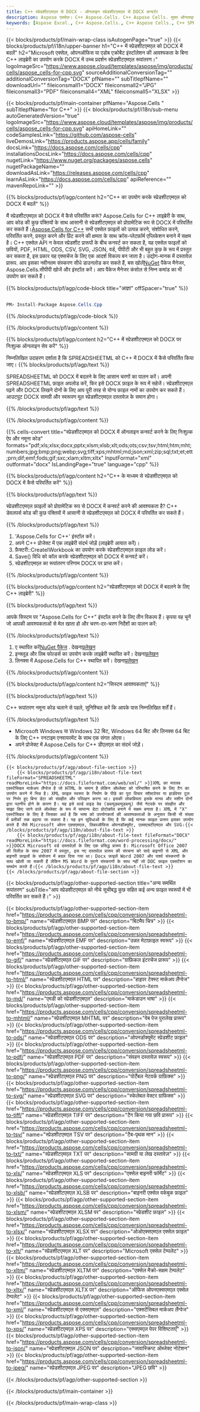 ```yaml
---
title: C++ स्प्रेडशीटएमएल से DOCX - ऑनलाइन स्प्रेडशीटएमएल से DOCX कन्वर्टर
description: Aspose एक्सेल। C++ Aspose.Cells. C++ Aspose Cells. मुफ़्त ऑनलाइन C++ स्प्रेडशीटएमएल को DOCX सेवफॉर्मेट में कनवर्ट करें। C++ स्प्रेडशीटएमएल से DOCX प्रारूप। स्प्रेडशीटएमएल को DOCX C++ पर सहेजें।
keywords: [Aspose Excel., C++ Aspose.Cells., C++ Aspose Cells., C++ SPREADSHEETML to DOCX saveformat., Free Online SPREADSHEETML to DOCX C++., C++ Convert SPREADSHEETML to DOCX]
---
```

{{< blocks/products/pf/main-wrap-class isAutogenPage="true" >}}
{{< blocks/products/pf/i18n/upper-banner h1="C++ में स्प्रेडशीटएमएल को DOCX में बदलें" h2="Microsoft एक्सेल, ओपनऑफिस या एडोब एक्रोबैट इंस्टॉलेशन की आवश्यकता के बिना C++ लाइब्रेरी का उपयोग करके DOCX में उच्च प्रदर्शन स्प्रेडशीटएमएल रूपांतरण।" logoImageSrc="https://www.aspose.cloud/templates/aspose/img/products/cells/aspose_cells-for-cpp.svg" sourceAdditionalConversionTag="" additionalConversionTag="DOCX" pfName="" subTitlepfName="" downloadUrl="" fileiconsmall1="DOCX" fileiconsmall2="JPG" fileiconsmall3="PDF" fileiconsmall4="XML" fileiconsmall5="XLSX" >}}

{{< blocks/products/pf/main-container pfName="Aspose.Cells " subTitlepfName="for C++" >}}
{{< blocks/products/pf/i18n/sub-menu autoGeneratedVersion="true" logoImageSrc="https://www.aspose.cloud/templates/aspose/img/products/cells/aspose_cells-for-cpp.svg" apiHomeLink="" codeSamplesLink="https://github.com/aspose-cells" liveDemosLink="https://products.aspose.app/cells/family" docsLink="https://docs.aspose.com/cells/cpp" installationsDocsLink="https://docs.aspose.com/cells/cpp" nugetLink="https://www.nuget.org/packages/aspose.cells" nugetPackageName="" downloadAsLink="https://releases.aspose.com/cells/cpp" learnAsLink="https://docs.aspose.com/cells/cpp" apiReference="" mavenRepoLink="" >}}


{{% blocks/products/pf/agp/content h2="C++ का उपयोग करके स्प्रेडशीटएमएल को DOCX में बदलें" %}}

 मैं स्प्रेडशीटएमएल को DOCX में कैसे परिवर्तित करूं? Aspose.Cells for C++ लाइब्रेरी के साथ, आप कोड की कुछ पंक्तियों के साथ आसानी से स्प्रेडशीटएमएल को प्रोग्रामेटिक रूप से DOCX में परिवर्तित कर सकते हैं।[Aspose.Cells for C++](https://products.aspose.com/cells/cpp) सभी एक्सेल फ़ाइलों को उत्पन्न करने, संशोधित करने, परिवर्तित करने, प्रस्तुत करने और प्रिंट करने की क्षमता के साथ क्रॉस-प्लेटफ़ॉर्म एप्लिकेशन बनाने में सक्षम है। C++ एक्सेल API न केवल स्प्रेडशीट प्रारूपों के बीच कनवर्ट कर सकता है, यह एक्सेल फाइलों को छवियों, PDF, HTML, ODS, CSV, SVG, JSON, वर्ड, पीपीटी और भी बहुत कुछ के रूप में प्रस्तुत कर सकता है, इस प्रकार यह एक्सचेंज के लिए एक आदर्श विकल्प बन जाता है। उद्योग-मानक में दस्तावेज़ प्रारूप. आप इसका नवीनतम संस्करण सीधे डाउनलोड कर सकते हैं, बस खोलें[NuGet](https://www.nuget.org/packages/Aspose.Cells.Cpp/) पैकेज मैनेजर, Aspose.Cells.सीपीपी खोजें और इंस्टॉल करें। आप पैकेज मैनेजर कंसोल से निम्न कमांड का भी उपयोग कर सकते हैं।

{{% blocks/products/pf/agp/code-block title="आज्ञा" offSpacer="true" %}}

```cs

PM> Install-Package Aspose.Cells.Cpp

```

{{% /blocks/products/pf/agp/code-block %}}

{{% /blocks/products/pf/agp/content %}}

{{% blocks/products/pf/agp/content h2="C++ में स्प्रेडशीटएमएल को DOCX पर निःशुल्क ऑनलाइन सेव करें" %}}

निम्नलिखित उदाहरण दर्शाता है कि SPREADSHEETML को C++ में DOCX में कैसे परिवर्तित किया जाए।
{{% blocks/products/pf/agp/text %}}

SPREADSHEETML को DOCX में बदलने के लिए आसान चरणों का पालन करें। अपनी SPREADSHEETML फ़ाइल अपलोड करें, फिर इसे DOCX फ़ाइल के रूप में सहेजें। स्प्रेडशीटएमएल पढ़ने और DOCX लिखने दोनों के लिए आप पूरी तरह से योग्य फ़ाइल नामों का उपयोग कर सकते हैं। आउटपुट DOCX सामग्री और स्वरूपण मूल स्प्रेडशीटएमएल दस्तावेज़ के समान होगा।

{{% /blocks/products/pf/agp/text %}}

{{% /blocks/products/pf/agp/content %}}

{{% cells-convert title="स्प्रेडशीटएमएल को DOCX में ऑनलाइन कनवर्ट करने के लिए निःशुल्क ऐप और नमूना कोड" formats="pdf;xls;xlsx;docx;pptx;xlsm;xlsb;xlt;ods;ots;csv;tsv;html;htm;mht;numbers;jpg;bmp;png;webp;svg;tiff;xps;mhtml;md;json;xml;zip;sql;txt;et;ett;prn;dif;emf;fods;gif;sxc;xlam;xltm;xltx" InputFormat="xml" outformat="docx" IsLandingPage="true" language="cpp" %}}

{{% blocks/products/pf/agp/content h2="C++ के माध्यम से स्प्रेडशीटएमएल को DOCX में कैसे परिवर्तित करें" %}}

{{% blocks/products/pf/agp/text %}}

स्प्रेडशीटएमएल फ़ाइलों को प्रोग्रामेटिक रूप से DOCX में कनवर्ट करने की आवश्यकता है? C++ डेवलपर्स कोड की कुछ पंक्तियों में आसानी से स्प्रेडशीटएमएल को DOCX में परिवर्तित कर सकते हैं।

{{% /blocks/products/pf/agp/text %}}

1.  'Aspose.Cells for C++' इंस्टॉल करें।
1.  अपने C++ प्रोजेक्ट में एक लाइब्रेरी संदर्भ जोड़ें (लाइब्रेरी आयात करें)।
1.  फ़ैक्टरी::CreateIWorkbook का उपयोग करके स्प्रेडशीटएमएल फ़ाइल लोड करें।
1.  Save() विधि को कॉल करके स्प्रेडशीटएमएल को DOCX में कनवर्ट करें।
1.  स्प्रेडशीटएमएल का रूपांतरण परिणाम DOCX पर प्राप्त करें।

{{% /blocks/products/pf/agp/content %}}

{{% blocks/products/pf/agp/content h2="स्प्रेडशीटएमएल को DOCX में बदलने के लिए C++ लाइब्रेरी" %}}

{{% blocks/products/pf/agp/text %}}

आपके सिस्टम पर "Aspose.Cells for C++" इंस्टॉल करने के लिए तीन विकल्प हैं। कृपया वह चुनें जो आपकी आवश्यकताओं से मेल खाता हो और चरण-दर-चरण निर्देशों का पालन करें:

{{% /blocks/products/pf/agp/text %}}

1.  ए स्थापित करें[NuGet पैकेज](https://www.nuget.org/packages/Aspose.Cells.Cpp/) . देखना[प्रलेखन](https://docs.aspose.com/cells/cpp/installation/#using-nuget-package-manager)
1.  इन्क्लूड और लिब फोल्डर्स का उपयोग करके लाइब्रेरी स्थापित करें। देखना[प्रलेखन](https://docs.aspose.com/cells/cpp/installation/#using-include-and-lib-folders)
1.  लिनक्स में Aspose.Cells for C++ स्थापित करें। देखना[प्रलेखन](https://docs.aspose.com/cells/cpp/installation/#installing-asposecells-for-c-in-linux)

{{% /blocks/products/pf/agp/content %}}

{{% blocks/products/pf/agp/content h2="सिस्टम आवश्यकताएं" %}}

{{% blocks/products/pf/agp/text %}}

 C++ रूपांतरण नमूना कोड चलाने से पहले, सुनिश्चित करें कि आपके पास निम्नलिखित शर्तें हैं।

{{% /blocks/products/pf/agp/text %}}

- Microsoft Windows या Windows 32 बिट, Windows 64 बिट और लिनक्स 64 बिट के लिए C++ रनटाइम एनवायरमेंट के साथ एक संगत ओएस।
- अपने प्रोजेक्ट में Aspose.Cells for C++ डीएलएल का संदर्भ जोड़ें।

{{% /blocks/products/pf/agp/content %}}

<!-- aboutfile Starts -->
    {{< blocks/products/pf/agp/about-file-section >}}
        {{< blocks/products/pf/agp/i18n/about-file-text fileFormat="SPREADSHEETML" readMoreLink="https://docs.fileformat.com/web/xml/" >}}XML का मतलब एक्स्टेंसिबल मार्कअप लैंग्वेज है जो HTML के समान है लेकिन ऑब्जेक्ट को परिभाषित करने के लिए टैग का उपयोग करने में भिन्न है। XML फ़ाइल स्वरूप के निर्माण के पीछे का पूरा विचार सॉफ़्टवेयर या हार्डवेयर टूल पर निर्भर हुए बिना डेटा को संग्रहीत और परिवहन करना था। इसकी लोकप्रियता इसके मानव और मशीन दोनों द्वारा पठनीय होने के कारण है। यह इसे वर्ल्ड वाइड वेब (डब्ल्यूडब्ल्यूडब्ल्यू) जैसे नेटवर्क पर संग्रहीत और साझा किए जाने वाले ऑब्जेक्ट के रूप में सामान्य डेटा प्रोटोकॉल बनाने में सक्षम बनाता है। XML में "X" एक्स्टेंसिबल के लिए है जिसका अर्थ है कि भाषा को उपयोगकर्ता की आवश्यकताओं के अनुसार किसी भी संख्या में प्रतीकों तक बढ़ाया जा सकता है। यह इन सुविधाओं के लिए है कि कई मानक फ़ाइल प्रारूप इसका उपयोग करते हैं जैसे Microsoft ओपन एक्सएमएल, लिबरऑफिस ओपनडॉक्यूमेंट, एक्सएचटीएमएल और SVG।{{< /blocks/products/pf/agp/i18n/about-file-text >}}
        {{< blocks/products/pf/agp/i18n/about-file-text fileFormat="DOCX" readMoreLink="https://docs.fileformat.com/word-processing/docx/" >}}DOCX Microsoft वर्ड दस्तावेज़ों के लिए एक प्रसिद्ध प्रारूप है। Microsoft Office 2007 की रिलीज़ के साथ 2007 में प्रस्तुत, इस नए दस्तावेज़ प्रारूप की संरचना को सादे बाइनरी से XML और बाइनरी फ़ाइलों के संयोजन में बदल दिया गया था। Docx फ़ाइलें Word 2007 और पार्श्व संस्करणों के साथ खोली जा सकती हैं लेकिन MS Word के पुराने संस्करणों के साथ नहीं जो DOC फ़ाइल एक्सटेंशन का समर्थन करते हैं।{{< /blocks/products/pf/agp/i18n/about-file-text >}}
    {{< /blocks/products/pf/agp/about-file-section >}}
<!-- aboutfile Ends -->

{{< blocks/products/pf/agp/other-supported-section title="अन्य समर्थित रूपांतरण" subTitle="आप स्प्रेडशीटएमएल को नीचे सूचीबद्ध कुछ सहित कई अन्य फ़ाइल स्वरूपों में भी परिवर्तित कर सकते हैं।" >}}

{{< blocks/products/pf/agp/other-supported-section-item href="https://products.aspose.com/cells/cpp/conversion/spreadsheetml-to-bmp/" name="स्प्रेडशीटएमएल BMP पर" description="बिटमैप चित्र" >}}
{{< blocks/products/pf/agp/other-supported-section-item href="https://products.aspose.com/cells/cpp/conversion/spreadsheetml-to-emf/" name="स्प्रेडशीटएमएल EMF पर" description="उन्नत मेटाफ़ाइल स्वरूप" >}}
{{< blocks/products/pf/agp/other-supported-section-item href="https://products.aspose.com/cells/cpp/conversion/spreadsheetml-to-gif/" name="स्प्रेडशीटएमएल GIF पर" description="ग्राफ़िकल इंटरचेंज प्रारूप" >}}
{{< blocks/products/pf/agp/other-supported-section-item href="https://products.aspose.com/cells/cpp/conversion/spreadsheetml-to-html/" name="स्प्रेडशीटएमएल HTML पर" description="हाइपर टेक्स्ट मार्कअप लैंग्वेज" >}}
{{< blocks/products/pf/agp/other-supported-section-item href="https://products.aspose.com/cells/cpp/conversion/spreadsheetml-to-md/" name="एमडी को स्प्रेडशीटएमएल" description="मार्कडाउन भाषा" >}}
{{< blocks/products/pf/agp/other-supported-section-item href="https://products.aspose.com/cells/cpp/conversion/spreadsheetml-to-mhtml/" name="स्प्रेडशीटएमएल MHTML पर" description="वेब पेज पुरालेख प्रारूप" >}}
{{< blocks/products/pf/agp/other-supported-section-item href="https://products.aspose.com/cells/cpp/conversion/spreadsheetml-to-ods/" name="स्प्रेडशीटएमएल ODS पर" description="ओपनडॉक्यूमेंट स्प्रेडशीट फ़ाइल" >}}
{{< blocks/products/pf/agp/other-supported-section-item href="https://products.aspose.com/cells/cpp/conversion/spreadsheetml-to-pdf/" name="स्प्रेडशीटएमएल PDF पर" description="संवहन दस्तावेज़ स्वरूप" >}}
{{< blocks/products/pf/agp/other-supported-section-item href="https://products.aspose.com/cells/cpp/conversion/spreadsheetml-to-png/" name="स्प्रेडशीटएमएल PNG पर" description="पोर्टेबल नेटवर्क ग्राफ़िक्स" >}}
{{< blocks/products/pf/agp/other-supported-section-item href="https://products.aspose.com/cells/cpp/conversion/spreadsheetml-to-svg/" name="स्प्रेडशीटएमएल SVG पर" description="स्केलेबल वेक्टर ग्राफिक्स" >}}
{{< blocks/products/pf/agp/other-supported-section-item href="https://products.aspose.com/cells/cpp/conversion/spreadsheetml-to-tiff/" name="स्प्रेडशीटएमएल TIFF पर" description="टैग किया गया छवि प्रारूप" >}}
{{< blocks/products/pf/agp/other-supported-section-item href="https://products.aspose.com/cells/cpp/conversion/spreadsheetml-to-tsv/" name="स्प्रेडशीटएमएल TSV पर" description="टैब-पृथक मान" >}}
{{< blocks/products/pf/agp/other-supported-section-item href="https://products.aspose.com/cells/cpp/conversion/spreadsheetml-to-txt/" name="स्प्रेडशीटएमएल TXT पर" description="सामग्री या लेख दस्तावेज़" >}}
{{< blocks/products/pf/agp/other-supported-section-item href="https://products.aspose.com/cells/cpp/conversion/spreadsheetml-to-xls/" name="स्प्रेडशीटएमएल XLS पर" description="एक्सेल बाइनरी फॉर्मेट" >}}
{{< blocks/products/pf/agp/other-supported-section-item href="https://products.aspose.com/cells/cpp/conversion/spreadsheetml-to-xlsb/" name="स्प्रेडशीटएमएल XLSB पर" description="बाइनरी एक्सेल वर्कबुक फ़ाइल" >}}
{{< blocks/products/pf/agp/other-supported-section-item href="https://products.aspose.com/cells/cpp/conversion/spreadsheetml-to-xlsm/" name="स्प्रेडशीटएमएल XLSM पर" description="स्प्रेडशीट फ़ाइल" >}}
{{< blocks/products/pf/agp/other-supported-section-item href="https://products.aspose.com/cells/cpp/conversion/spreadsheetml-to-xlsx/" name="स्प्रेडशीटएमएल XLSX पर" description="ओओएक्सएमएल एक्सेल फ़ाइल" >}}
{{< blocks/products/pf/agp/other-supported-section-item href="https://products.aspose.com/cells/cpp/conversion/spreadsheetml-to-xlt/" name="स्प्रेडशीटएमएल XLT पर" description="Microsoft एक्सेल टेम्पलेट" >}}
{{< blocks/products/pf/agp/other-supported-section-item href="https://products.aspose.com/cells/cpp/conversion/spreadsheetml-to-xltm/" name="स्प्रेडशीटएमएल XLTM पर" description="एक्सेल मैक्रो-सक्षम टेम्पलेट" >}}
{{< blocks/products/pf/agp/other-supported-section-item href="https://products.aspose.com/cells/cpp/conversion/spreadsheetml-to-xltx/" name="स्प्रेडशीटएमएल XLTX पर" description="ऑफिस ओपनएक्सएमएल एक्सेल टेम्पलेट" >}}
{{< blocks/products/pf/agp/other-supported-section-item href="https://products.aspose.com/cells/cpp/conversion/spreadsheetml-to-xml/" name="स्प्रेडशीटएमएल से एक्सएमएल" description="एक्सटेंसिबल मार्कअप लैंग्वेज" >}}
{{< blocks/products/pf/agp/other-supported-section-item href="https://products.aspose.com/cells/cpp/conversion/spreadsheetml-to-xps/" name="स्प्रेडशीटएमएल XPS पर" description="एक्सएमएल पेपर विशिष्टताएँ" >}}
{{< blocks/products/pf/agp/other-supported-section-item href="https://products.aspose.com/cells/cpp/conversion/spreadsheetml-to-json/" name="स्प्रेडशीटएमएल JSON पर" description="जावास्क्रिप्ट ऑब्जेक्ट नोटेशन" >}}
{{< blocks/products/pf/agp/other-supported-section-item href="https://products.aspose.com/cells/cpp/conversion/spreadsheetml-to-jpeg/" name="स्प्रेडशीटएमएल JPEG पर" description="JPEG छवि" >}}

{{< /blocks/products/pf/agp/other-supported-section >}}

{{< /blocks/products/pf/main-container >}}
    
{{< /blocks/products/pf/main-wrap-class >}}
